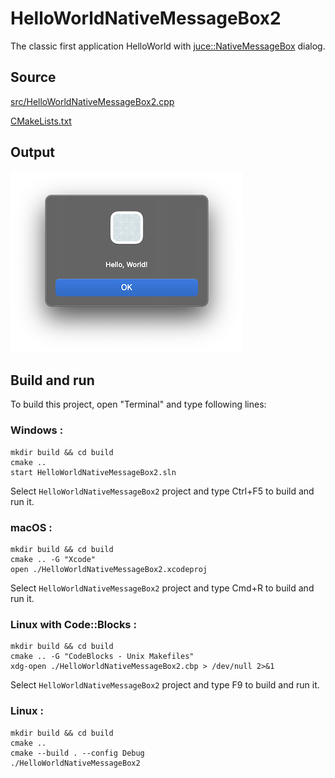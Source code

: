 # HelloWorldNativeMessageBox2

The classic first application HelloWorld with [juce::NativeMessageBox](https://docs.juce.com/master/classNativeMessageBox.html) dialog.

## Source

[src/HelloWorldNativeMessageBox2.cpp](src/HelloWorldNativeMessageBox2.cpp)

[CMakeLists.txt](CMakeLists.txt)

## Output

![output](../../../docs/Pictures/HelloWorldNativeMessageBox2.png)

## Build and run

To build this project, open "Terminal" and type following lines:

### Windows :

``` shell
mkdir build && cd build
cmake .. 
start HelloWorldNativeMessageBox2.sln
```

Select `HelloWorldNativeMessageBox2` project and type Ctrl+F5 to build and run it.

### macOS :

``` shell
mkdir build && cd build
cmake .. -G "Xcode"
open ./HelloWorldNativeMessageBox2.xcodeproj
```

Select `HelloWorldNativeMessageBox2` project and type Cmd+R to build and run it.

### Linux with Code::Blocks :

``` shell
mkdir build && cd build
cmake .. -G "CodeBlocks - Unix Makefiles"
xdg-open ./HelloWorldNativeMessageBox2.cbp > /dev/null 2>&1
```

Select `HelloWorldNativeMessageBox2` project and type F9 to build and run it.

### Linux :

``` shell
mkdir build && cd build
cmake .. 
cmake --build . --config Debug
./HelloWorldNativeMessageBox2
```
